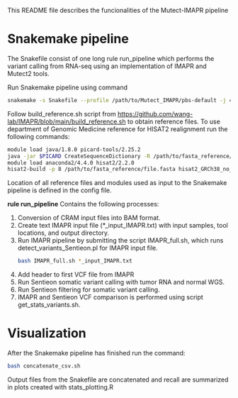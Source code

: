 This README file describes the funcionalities of the Mutect-IMAPR pipeline

# Snakemake pipeline
The Snakefile consist of one long rule run_pipeline which performs the variant calling from RNA-seq using an implementation of IMAPR and Mutect2 tools.

Run Snakemake pipeline using command
``` bash
snakemake -s Snakefile --profile /path/to/Mutect_IMAPR/pbs-default -j 4 --cores 10 -k -p
```
Follow build_reference.sh script from https://github.com/wang-lab/IMAPR/blob/main/build_reference.sh to obtain reference files. To use department of Genomic Medicine reference for HISAT2 realignment run the following commands:
``` bash
module load java/1.8.0 picard-tools/2.25.2
java -jar $PICARD CreateSequenceDictionary -R /path/to/fasta_reference/file.fasta -O GRCh38_no_alt.dict
module load anaconda2/4.4.0 hisat2/2.2.0
hisat2-build -p 8 /path/to/fasta_reference/file.fasta hisat2_GRCh38_no_alt
```
Location of all reference files and modules used as input to the Snakemake pipeline is defined in the config file.

**rule run_pipeline**
Contains the following processes:

1.	Conversion of CRAM input files into BAM format.
2.	Create text IMAPR input file (\*_input_IMAPR.txt) with input samples, tool locations, and output directory.
3.	Run IMAPR pipeline by submitting the script IMAPR_full.sh, which runs detect_variants_Sentieon.pl for IMAPR input file.
  	``` bash
    bash IMAPR_full.sh *_input_IMAPR.txt
    ```
5.	Add header to first VCF file from IMAPR 
6.	Run Sentieon somatic variant calling with tumor RNA and normal WGS.
7.	Run Sentieon filtering for somatic variant calling.
8.	IMAPR and Sentieon VCF comparison is performed using script get_stats_variants.sh.

# Visualization
After the Snakemake pipeline has finished run the command:
``` bash
bash concatenate_csv.sh 
```
Output files from the Snakefile are concatenated and recall are summarized in plots created with stats_plotting.R
